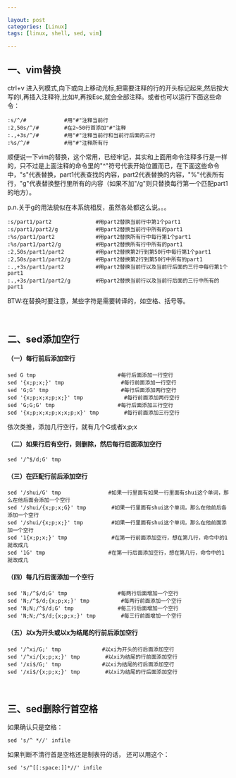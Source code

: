 ```yaml
---

layout: post
categories: [Linux]
tags: [linux, shell, sed, vim]

---
```


## 一、vim替换

ctrl+v 进入列模式,向下或向上移动光标,把需要注释的行的开头标记起来,然后按大写的I,再插入注释符,比如#,再按Esc,就会全部注释。或者也可以运行下面这些命令：

	:s/^/#            #用"#"注释当前行
	:2,50s/^/#        #在2~50行首添加"#"注释
	:.,+3s/^/#        #用"#"注释当前行和当前行后面的三行
	:%s/^/#           #用"#"注释所有行


顺便说一下vim的替换，这个常用，已经牢记，其实和上面用命令注释多行是一样的，只不过是上面注释的命令里的"^"符号代表开始位置而已，在下面这些命令中，"s"代表替换，part1代表查找的内容，part2代表替换的内容，"%"代表所有行，"g"代表替换整行里所有的内容（如果不加"/g"则只替换每行第一个匹配part1的地方）。

p.n.关于g的用法貌似在本系统相反，虽然各处都这么说。。。

	:s/part1/part2              #用part2替换当前行中第1个part1
	:s/part1/part2/g            #用part2替换当前行中所有的part1
	:%s/part1/part2             #用part2替换所有行中每行第1个part1
	:%s/part1/part2/g           #用part2替换所有行中所有的part1
	:2,50s/part1/part2          #用part2替换第2行到第50行中每行第1个part1
	:2,50s/part1/part2/g        #用part2替换第2行到第50行中所有的part1
	:.,+3s/part1/part2          #用part2替换当前行以及当前行后面的三行中每行第1个part1
	:.,+3s/part1/part2/g        #用part2替换当前行以及当前行后面的三行中所有的part1

BTW:在替换时要注意，某些字符是需要转译的，如空格、括号等。

   <br />

## 二、sed添加空行

#### （一）每行前后添加空行

	sed G tmp                          #每行后面添加一行空行
	sed '{x;p;x;}' tmp                  #每行前面添加一行空行
	sed 'G;G' tmp                       #每行后面添加两行空行
	sed '{x;p;x;x;p;x;}' tmp             #每行前面添加两行空行
	sed 'G;G;G' tmp                    #每行后面添加三行空行
	sed '{x;p;x;x;p;x;x;p;x}' tmp        #每行前面添加三行空行

依次类推，添加几行空行，就有几个G或者x;p;x

#### （二）如果行后有空行，则删除，然后每行后面添加空行

	sed '/^$/d;G' tmp

#### （三）在匹配行前后添加空行

	sed '/shui/G' tmp               #如果一行里面有如果一行里面有shui这个单词，那么在他后面会添加一个空行
	sed '/shui/{x;p;x;G}' tmp        #如果一行里面有shui这个单词，那么在他前后各添加一个空行
	sed '/shui/{x;p;x;}' tmp         #如果一行里面有shui这个单词，那么在他前面添加一个空行
	sed '1{x;p;x;}' tmp              #在第一行前面添加空行，想在第几行，命令中的1就改成几
	sed '1G' tmp                    #在第一行后面添加空行，想在第几行，命令中的1就改成几

#### （四）每几行后面添加一个空行

	sed 'N;/^$/d;G' tmp                #每两行后面增加一个空行
	sed 'N;/^$/d;{x;p;x;}' tmp          #每两行前面添加一个空行
	sed 'N;N;/^$/d;G' tmp              #每三行后面增加一个空行
	sed 'N;N;/^$/d;{x;p;x;}' tmp        #每三行前面增加一个空行

#### （五）以x为开头或以x为结尾的行前后添加空行

	sed '/^xi/G;' tmp             #以xi为开头的行后面添加空行
	sed '/^xi/{x;p;x;}' tmp        #以xi为结尾的行前面添加空行
	sed '/xi$/G;' tmp             #以xi为结尾的行后面添加空行
	sed '/xi$/{x;p;x;}' tmp        #以xi为结尾的行后面添加空行

   <br />

## 三、sed删除行首空格

如果确认只是空格：

	sed 's/^ *//' infile

如果判断不清行首是空格还是制表符的话， 还可以用这个：

	sed 's/^[[:space:]]*//' infile

